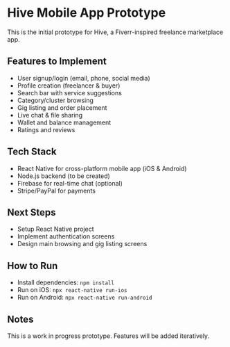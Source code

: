 # Hive Mobile App Prototype

This is the initial prototype for Hive, a Fiverr-inspired freelance marketplace app.

## Features to Implement

- User signup/login (email, phone, social media)
- Profile creation (freelancer & buyer)
- Search bar with service suggestions
- Category/cluster browsing
- Gig listing and order placement
- Live chat & file sharing
- Wallet and balance management
- Ratings and reviews

## Tech Stack

- React Native for cross-platform mobile app (iOS & Android)
- Node.js backend (to be created)
- Firebase for real-time chat (optional)
- Stripe/PayPal for payments

## Next Steps

- Setup React Native project
- Implement authentication screens
- Design main browsing and gig listing screens

## How to Run

- Install dependencies: `npm install`
- Run on iOS: `npx react-native run-ios`
- Run on Android: `npx react-native run-android`

## Notes

This is a work in progress prototype. Features will be added iteratively.

